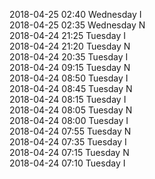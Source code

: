 2018-04-25 02:40 Wednesday  I  
2018-04-25 02:35 Wednesday  N  
2018-04-24 21:25 Tuesday  I  
2018-04-24 21:20 Tuesday  N  
2018-04-24 20:35 Tuesday  I  
2018-04-24 09:15 Tuesday  N  
2018-04-24 08:50 Tuesday  I  
2018-04-24 08:45 Tuesday  N  
2018-04-24 08:15 Tuesday  I  
2018-04-24 08:05 Tuesday  N  
2018-04-24 08:00 Tuesday  I  
2018-04-24 07:55 Tuesday  N  
2018-04-24 07:35 Tuesday  I  
2018-04-24 07:15 Tuesday  N  
2018-04-24 07:10 Tuesday  I  
